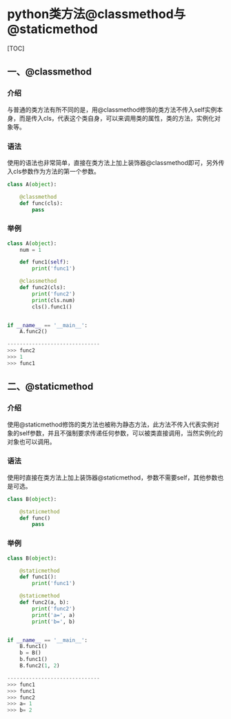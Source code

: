 # python类方法@classmethod与@staticmethod

[TOC]

## 一、@classmethod

### 介绍

与普通的类方法有所不同的是，用@classmethod修饰的类方法不传入self实例本身，而是传入cls，代表这个类自身，可以来调用类的属性，类的方法，实例化对象等。

### 语法

使用的语法也非常简单，直接在类方法上加上装饰器@classmethod即可，另外传入cls参数作为方法的第一个参数。

```python
class A(object):

    @classmethod
    def func(cls):
        pass

```

### 举例

```python
class A(object):
    num = 1

    def func1(self):
        print('func1')

    @classmethod
    def func2(cls):
        print('func2')
        print(cls.num)
        cls().func1()


if __name__ == '__main__':
    A.func2()

------------------------------
>>> func2
>>> 1
>>> func1

```

## 二、@staticmethod

### 介绍

使用@staticmethod修饰的类方法也被称为静态方法，此方法不传入代表实例对象的self参数，并且不强制要求传递任何参数，可以被类直接调用，当然实例化的对象也可以调用。

### 语法

使用时直接在类方法上加上装饰器@staticmethod，参数不需要self，其他参数也是可选。

```python
class B(object):

    @staticmethod
    def func()
        pass

```

### 举例

```python
class B(object):

    @staticmethod
    def func1():
        print('func1')

    @staticmethod
    def func2(a, b):
        print('func2')
        print('a=', a)
        print('b=', b)


if __name__ == '__main__':
    B.func1()
    b = B()
    b.func1()
    B.func2(1, 2)

------------------------------
>>> func1
>>> func1
>>> func2
>>> a= 1
>>> b= 2

```

